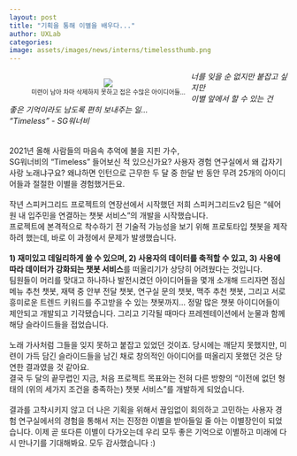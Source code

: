 ```yaml
---
layout: post
title: "기획을 통해 이별을 배우다..."
author: UXLab
categories:
image: assets/images/news/interns/timelessthumb.png
---
```


<figure style = "float:left; margin-right: 2%; text-align: center">
    <img src="{{site.baseurl}}/assets/images/news/interns/timeless.png">
    <figcaption style = "font-size: 80%">미련이 남아 차마 삭제하지 못하고 접은 수많은 아이디어들…</figcaption>
</figure>

<i>너를 잊을 순 없지만 붙잡고 싶지만<br>
이별 앞에서 할 수 있는 건 <br>
좋은 기억이라도 남도록 편히 보내주는 일… <br>
“Timeless” - SG워너비</i>
<br>
<br>
<br>
2021년 올해 사람들의 마음속 추억에 불을 지핀 가수, <br>SG워너비의 “Timeless” 들어보신 적 있으신가요? 사용자 경험 연구실에서 왜 갑자기 사랑 노래냐구요? 왜냐하면 인턴으로 근무한 두 달 중 한달 반 동안 무려 25개의 아이디어들과 절절한 이별을 경험했거든요.<br>
<br>
작년 스피커그리드 프로젝트의 연장선에서 시작했던 저희 스피커그리드v2 팀은 “쉐어원 내 입주민을 연결하는 챗봇 서비스”의 개발을 시작했습니다. <br>
프로젝트에 본격적으로 착수하기 전 기술적 가능성을 보기 위해 프로토타입 챗봇을 제작하려 했는데, 바로 이 과정에서 문제가 발생했습니다.<br>
<br>
<b>1) 재미있고 데일리하게 쓸 수 있으며, 2) 사용자의 데이터를 축적할 수 있고, 3) 사용에 따라 데이터가 강화되는 챗봇 서비스</b>를 떠올리기가 상당히 어려웠다는 것입니다. <br>
팀원들이 머리를 맞대고 하나하나 발전시켰던 아이디어들을 몇개 소개해 드리자면 점심 메뉴 추천 챗봇, 재택 중 안부 전달 챗봇, 연구실 문의 챗봇, 맥주 추천 챗봇, 그리고 서로 흥미로운 트렌드 키워드를 주고받을 수 있는 챗봇까지… 정말 많은 챗봇 아이디어들이 제안되고 개발되고 기각됐습니다. 그리고 기각될 때마다 프레젠테이션에서 눈물과 함께 해당 슬라이드들을 접었습니다. <br>
<br>
노래 가사처럼 그들을 잊지 못하고 붙잡고 있었던 것이죠. 당시에는 깨닫지 못했지만, 미련이 가득 담긴 슬라이드들을 남긴 채로 창의적인 아이디어를 떠올리지 못했던 것은 당연한 결과였을 것 같아요. <br>
결국 두 달의 끝무렵인 지금, 처음 프로젝트 목표와는 전혀 다른 방향의 “이전에 없던 형태의 (위의 세가지 조건을 충족하는) 챗봇 서비스”를 개발하게 되었습니다.<br>
<br>
결과를 고착시키지 않고 더 나은 기획을 위해서 끊임없이 회의하고 고민하는 사용자 경험 연구실에서의 경험을 통해서 저는 진정한 이별을 받아들일 줄 아는 이별장인이 되었습니다. 이제 곧 또다른 이별이 다가오는데 우리 모두 좋은 기억으로 이별하고 미래에 다시 만나기를 기대해봐요. 모두 감사했습니다 :)
<br>